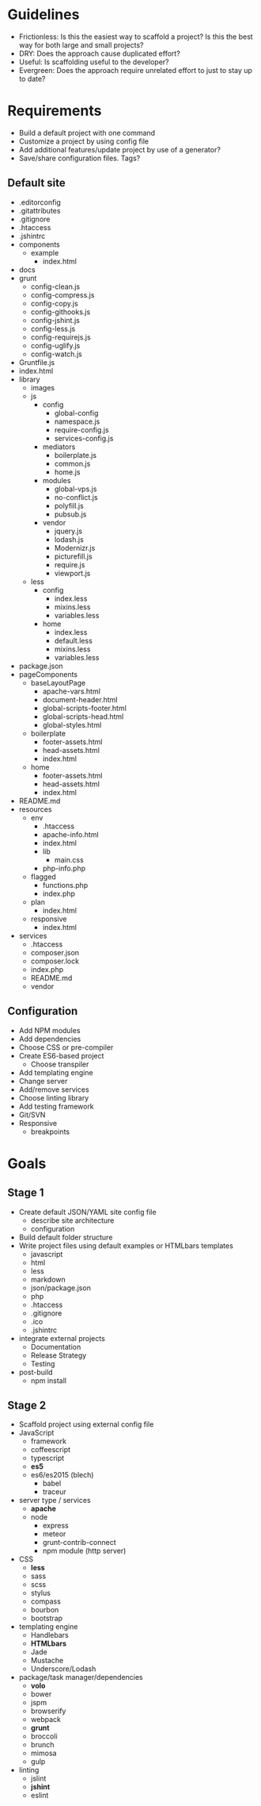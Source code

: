 # Guidelines

- Frictionless: Is this the easiest way to scaffold a project?  Is this the best way for both large and small projects?
- DRY: Does the approach cause duplicated effort?
- Useful: Is scaffolding useful to the developer?
- Evergreen: Does the approach require unrelated effort to just to stay up to date?

# Requirements

- Build a default project with one command
- Customize a project by using config file
- Add additional features/update project by use of a generator?
- Save/share configuration files. Tags?


## Default site

- .editorconfig
- .gitattributes
- .gitignore
- .htaccess
- .jshintrc
- components
    - example
        - index.html
- docs
- grunt
    - config-clean.js
    - config-compress.js
    - config-copy.js
    - config-githooks.js
    - config-jshint.js
    - config-less.js
    - config-requirejs.js
    - config-uglify.js
    - config-watch.js
- Gruntfile.js
- index.html
- library
    - images
    - js
        - config
            - global-config
            - namespace.js
            - require-config.js
            - services-config.js
        - mediators
            - boilerplate.js
            - common.js
            - home.js
        - modules
            - global-vps.js
            - no-conflict.js
            - polyfill.js
            - pubsub.js
        - vendor
            - jquery.js
            - lodash.js
            - Modernizr.js
            - picturefill.js
            - require.js
            - viewport.js
    - less
        - config
            - index.less
            - mixins.less
            - variables.less
        - home
            - index.less
            - default.less
            - mixins.less
            - variables.less
- package.json
- pageComponents
    - baseLayoutPage
        - apache-vars.html        - document-header.html        - global-scripts-footer.html        - global-scripts-head.html        - global-styles.html    - boilerplate
        - footer-assets.html        - head-assets.html        - index.html    - home
        - footer-assets.html        - head-assets.html        - index.html- README.md
- resources
    - env
        - .htaccess
        - apache-info.html
        - index.html
        - lib
            - main.css
        - php-info.php
    - flagged
        - functions.php
        - index.php
    - plan
        - index.html
    - responsive
        - index.html
- services
    - .htaccess
    - composer.json
    - composer.lock
    - index.php
    - README.md
    - vendor


## Configuration

- Add NPM modules
- Add dependencies
- Choose CSS or pre-compiler
- Create ES6-based project
    - Choose transpiler
- Add templating engine
- Change server
- Add/remove services
- Choose linting library
- Add testing framework
- Git/SVN
- Responsive
    - breakpoints



# Goals

## Stage 1

- Create default JSON/YAML site config file
    - describe site architecture
    - configuration
- Build default folder structure
- Write project files using default examples or HTMLbars templates
    - javascript
    - html
    - less
    - markdown
    - json/package.json
    - php
    - .htaccess
    - .gitignore
    - .ico
    - .jshintrc
- integrate external projects
    - Documentation
    - Release Strategy
    - Testing
- post-build
    - npm install
    

## Stage 2

- Scaffold project using external config file
- JavaScript
    - framework
    - coffeescript
    - typescript
    - **es5**
    - es6/es2015 (blech)
        - babel
        - traceur
- server type / services
    - **apache**
    - node
        - express
        - meteor
        - grunt-contrib-connect
        - npm module (http server)
- CSS
    - **less**
    - sass
    - scss
    - stylus
    - compass
    - bourbon
    - bootstrap
- templating engine
    - Handlebars
    - **HTMLbars**
    - Jade
    - Mustache
    - Underscore/Lodash
- package/task manager/dependencies
    - **volo**
    - bower
    - jspm
    - browserify
    - webpack
    - **grunt**
    - broccoli
    - brunch
    - mimosa
    - gulp
- linting
    - jslint
    - **jshint**
    - eslint
    
